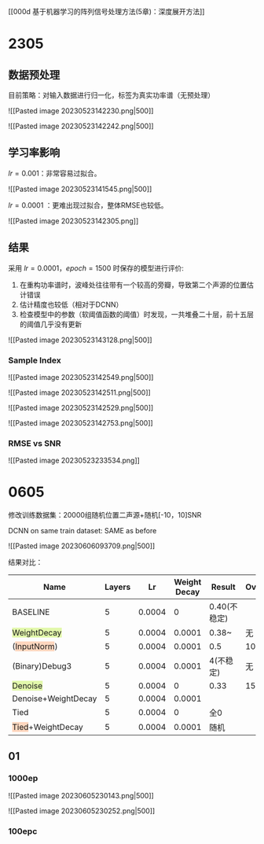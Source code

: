 [[000d 基于机器学习的阵列信号处理方法(5章)：深度展开方法]]

# 2305

## 数据预处理

目前策略：对输入数据进行归一化，标签为真实功率谱（无预处理）

![[Pasted image 20230523142230.png|500]]

![[Pasted image 20230523142242.png|500]]

## 学习率影响

$lr=0.001$：非常容易过拟合。

![[Pasted image 20230523141545.png|500]]

$lr=0.0001$ ：更难出现过拟合，整体RMSE也较低。

![[Pasted image 20230523142305.png]]

## 结果

采用 $lr=0.0001$，$epoch=1500$ 时保存的模型进行评价:
1. 在重构功率谱时，波峰处往往带有一个较高的旁瓣，导致第二个声源的位置估计错误
2. 估计精度也较低（相对于DCNN）
3. 检查模型中的参数（软阈值函数的阈值）时发现，一共堆叠二十层，前十五层的阈值几乎没有更新

![[Pasted image 20230523143128.png|500]]

### Sample Index

![[Pasted image 20230523142549.png|500]]

![[Pasted image 20230523142511.png|500]]

![[Pasted image 20230523142529.png|500]]

![[Pasted image 20230523142753.png|500]]

### RMSE vs SNR

![[Pasted image 20230523233534.png]]


# 0605

修改训练数据集：20000组随机位置二声源+随机\[-10，10\]SNR

DCNN on same train dataset: SAME as before

![[Pasted image 20230606093709.png|500]]

结果对比：

| Name                                                                       | Layers | Lr     | Weight Decay | Result       | OverFitting |
| -------------------------------------------------------------------------- | ------ | ------ | ------------ | ------------ | ----------- |
| BASELINE                                                                   | 5      | 0.0004 | 0            | 0.40(不稳定) |             |
| <span style="background:rgba(205, 244, 105, 0.55)">WeightDecay</span>      | 5      | 0.0004 | 0.0001       | 0.38~        | 无          |
| (<span style="background:rgba(255, 183, 139, 0.55)">InputNorm</span>)      | 5      | 0.0004 | 0.0001       | 0.5          | 100ep       |
| (Binary)Debug3                                                             | 5      | 0.0004 | 0.0001       | 4(不稳定)    | 无          |
| <span style="background:rgba(205, 244, 105, 0.55)">Denoise</span>          | 5      | 0.0004 | 0            | 0.33         | 150         |
| Denoise+WeightDecay                                                        | 5      | 0.0004 | 0.0001       |              |             |
| Tied                                                                       | 5      | 0.0004 | 0            | 全0          |             |
| <span style="background:rgba(255, 183, 139, 0.55)">Tied</span>+WeightDecay | 5      | 0.0004 | 0.0001       | 随机         |             |


## 01

### 1000ep 

![[Pasted image 20230605230143.png|500]]

![[Pasted image 20230605230252.png|500]]

### 100epc

